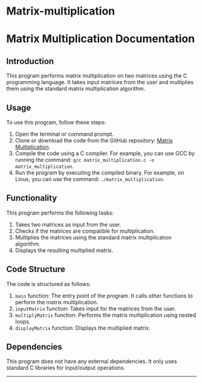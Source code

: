 # Matrix-multiplication
# Matrix Multiplication Documentation

## Introduction
This program performs matrix multiplication on two matrices using the C programming language. It takes input matrices from the user and multiplies them using the standard matrix multiplication algorithm.

## Usage
To use this program, follow these steps:

1. Open the terminal or command prompt.
2. Clone or download the code from the GitHub repository: [Matrix Multiplication](https://github.com/C0des-by-SAGAR/Matrix-multiplication).
3. Compile the code using a C compiler. For example, you can use GCC by running the command: `gcc matrix_multiplication.c -o matrix_multiplication`.
4. Run the program by executing the compiled binary. For example, on Linux, you can use the command: `./matrix_multiplication`.

## Functionality
This program performs the following tasks:

1. Takes two matrices as input from the user.
2. Checks if the matrices are compatible for multiplication.
3. Multiplies the matrices using the standard matrix multiplication algorithm.
4. Displays the resulting multiplied matrix.

## Code Structure
The code is structured as follows:

1. `main` function: The entry point of the program. It calls other functions to perform the matrix multiplication.
2. `inputMatrix` function: Takes input for the matrices from the user.
3. `multiplyMatrix` function: Performs the matrix multiplication using nested loops.
4. `displayMatrix` function: Displays the multiplied matrix.

## Dependencies
This program does not have any external dependencies. It only uses standard C libraries for input/output operations.

---
